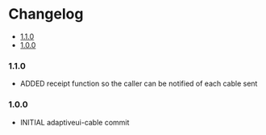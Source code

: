 <!-- START doctoc generated TOC please keep comment here to allow auto update -->
<!-- DON'T EDIT THIS SECTION, INSTEAD RE-RUN doctoc TO UPDATE -->
# Changelog

- [1.1.0](#110)
- [1.0.0](#100)

<!-- END doctoc generated TOC please keep comment here to allow auto update -->

### 1.1.0

* ADDED receipt function so the caller can be notified of each cable sent

### 1.0.0

* INITIAL adaptiveui-cable commit
